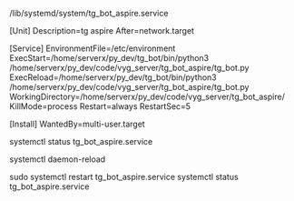 /lib/systemd/system/tg_bot_aspire.service

[Unit]
Description=tg aspire
After=network.target

[Service]
EnvironmentFile=/etc/environment
ExecStart=/home/serverx/py_dev/tg_bot/bin/python3 /home/serverx/py_dev/code/vyg_server/tg_bot_aspire/tg_bot.py
ExecReload=/home/serverx/py_dev/tg_bot/bin/python3 /home/serverx/py_dev/code/vyg_server/tg_bot_aspire/tg_bot.py
WorkingDirectory=/home/serverx/py_dev/code/vyg_server/tg_bot_aspire/
KillMode=process
Restart=always
RestartSec=5

[Install]
WantedBy=multi-user.target



systemctl status tg_bot_aspire.service

systemctl daemon-reload

sudo systemctl restart tg_bot_aspire.service
systemctl status tg_bot_aspire.service
